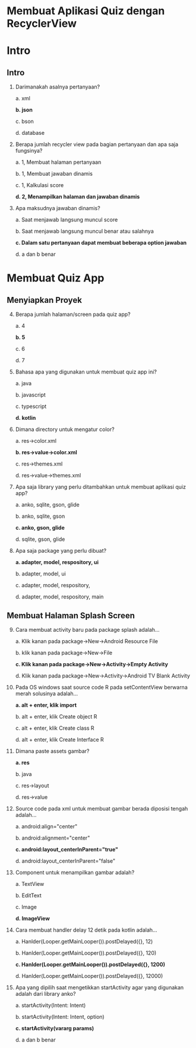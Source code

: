 # Membuat Aplikasi Quiz dengan RecyclerView

# Intro

## Intro

1. Darimanakah asalnya pertanyaan?

    a. xml

    **b. json**

    c. bson

    d. database

2. Berapa jumlah recycler view pada bagian pertanyaan dan apa saja fungsinya?

    a. 1, Membuat halaman pertanyaan

    b. 1, Membuat jawaban dinamis

    c. 1, Kalkulasi score
    
    **d. 2, Menampilkan halaman dan jawaban dinamis**

3. Apa maksudnya jawaban dinamis?   

    a. Saat menjawab langsung muncul score

    b. Saat menjawab langsung muncul benar atau salahnya

    **c. Dalam satu pertanyaan dapat membuat beberapa option jawaban**

    d. a dan b benar

# Membuat Quiz App

## Menyiapkan Proyek

4. Berapa jumlah halaman/screen pada quiz app?

    a. 4

    **b. 5**

    c. 6

    d. 7

5. Bahasa apa yang digunakan untuk membuat quiz app ini?

    a. java

    b. javascript

    c. typescript

    **d. kotlin**

6. Dimana directory untuk mengatur color?

    a. res->color.xml

    **b. res->value->color.xml**

    c. res->themes.xml

    d. res->value->themes.xml

7. Apa saja library yang perlu ditambahkan untuk membuat aplikasi quiz app?

    a. anko, sqlite, gson, glide

    b. anko, sqlite, gson

    **c. anko, gson, glide**

    d. sqlite, gson, glide

8. Apa saja package yang perlu dibuat?

    **a. adapter, model, respository, ui**

    b. adapter, model, ui

    c. adapter, model, respository,

    d. adapter, model, respository, main

## Membuat Halaman Splash Screen

9. Cara membuat activity baru pada package splash adalah...

    a. Klik kanan pada package->New->Android Resource File

    b. klik kanan pada package->New->File

    **c. Klik kanan pada package->New->Activity->Empty Activity**

    d. Klik kanan pada package->New->Activity->Android TV Blank Activity

10. Pada OS windows saat source code R pada setContentView berwarna merah solusinya adalah...

    **a. alt + enter, klik import**

    b. alt + enter, klik Create object R

    c. alt + enter, klik Create class R

    d. alt + enter, klik Create Interface R

11. Dimana paste assets gambar?

    **a. res**

    b. java

    c. res->layout

    d. res->value

12. Source code pada xml untuk membuat gambar berada diposisi tengah adalah...

    a. android:align="center"

    b. android:alignment="center"

    **c. android:layout_centerInParent="true"**

    d. android:layout_centerInParent="false"

13. Component untuk menampilkan gambar adalah?
    
    a. TextView

    b. EditText
    
    c. Image

    **d. ImageView**

14. Cara membuat handler delay 12 detik pada kotlin adalah...

    a. Hanlder(Looper.getMainLooper()).postDelayed({}, 12)

    b. Hanlder(Looper.getMainLooper()).postDelayed({}, 120)

    **c. Hanlder(Looper.getMainLooper()).postDelayed({}, 1200)**

    d. Hanlder(Looper.getMainLooper()).postDelayed({}, 12000)

15. Apa yang dipilih saat mengetikkan startActivity agar yang digunakan adalah dari library anko?

    a. startActivity(Intent: Intent)

    b. startActivity(Intent: Intent, option)

    **c. startActivity(vararg params)**

    d. a dan b benar